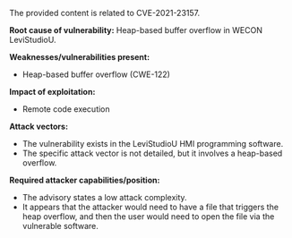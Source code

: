 The provided content is related to CVE-2021-23157.

**Root cause of vulnerability:** Heap-based buffer overflow in WECON LeviStudioU.

**Weaknesses/vulnerabilities present:**
- Heap-based buffer overflow (CWE-122)

**Impact of exploitation:**
- Remote code execution

**Attack vectors:**
- The vulnerability exists in the LeviStudioU HMI programming software.
- The specific attack vector is not detailed, but it involves a heap-based overflow.

**Required attacker capabilities/position:**
- The advisory states a low attack complexity.
- It appears that the attacker would need to have a file that triggers the heap overflow, and then the user would need to open the file via the vulnerable software.